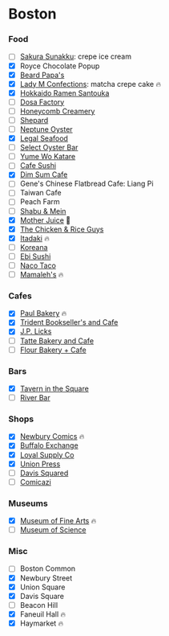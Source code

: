 Boston
======

### Food
- [ ] [Sakura Sunakku](http://www.sakurasunakku.com/index.html): crepe ice cream
- [x] Royce Chocolate Popup
- [x] [Beard Papa's](http://beardpapa.com/)
- [x] [Lady M Confections](https://www.ladym.com/): matcha crepe cake :fire:
- [x] [Hokkaido Ramen Santouka](https://www.santouka.co.jp/en)
- [ ] [Dosa Factory](http://dosaboston.com/)
- [ ] [Honeycomb Creamery](http://www.honeycombcreamery.com/)
- [ ] [Shepard](http://www.shepardcooks.com/)
- [ ] [Neptune Oyster](http://www.neptuneoyster.com/)
- [x] [Legal Seafood](http://www.legalseafoods.com/)
- [ ] [Select Oyster Bar](http://www.selectboston.com/)
- [ ] [Yume Wo Katare](http://www.yumewokatare.com/)
- [ ] [Cafe Sushi](http://www.yumewokatare.com/)
- [x] [Dim Sum Cafe](http://www.dimsumcafe.com/)
- [ ] Gene's Chinese Flatbread Cafe: Liang Pi
- [ ] Taiwan Cafe
- [ ] Peach Farm
- [ ] [Shabu &amp; Mein](http://www.shabumein.com/)
- [x] [Mother Juice](http://www.motherjuiceboston.com/) :poop:
- [x] [The Chicken &amp; Rice Guys](http://cnrguys.com/)
- [x] [Itadaki](http://www.itadakiboston.com/) :fire:
- [ ] [Koreana](http://koreanaboston.com/)
- [ ] [Ebi Sushi](http://ebisushi.com/)
- [ ] [Naco Taco](http://nacocentral.com/)
- [ ] [Mamaleh's](http://mamalehs.com/) :fire:

### Cafes
- [x] [Paul Bakery](http://www.paul-usa.com/en/) :fire:
- [x] [Trident Bookseller's and Cafe](http://tridentbookscafe.com/)
- [x] [J.P. Licks](http://www.jplicks.com/)
- [ ] [Tatte Bakery and Cafe](http://tattebakery.com/)
- [ ] [Flour Bakery + Cafe](http://flourbakery.com/)

### Bars
- [x] [Tavern in the Square](http://taverninthesquare.com/)
- [ ] [River Bar](http://river-bar.com/)

### Shops
- [x] [Newbury Comics](https://www.newburycomics.com/) :fire:
- [x] [Buffalo Exchange](http://www.buffaloexchange.com/)
- [x] [Loyal Supply Co](http://loyalsupplyco.com/)
- [x] [Union Press](http://www.unionpressprints.com/)
- [ ] [Davis Squared](http://www.davissquared.com/)
- [ ] [Comicazi](http://www.comicazi.com/)

### Museums
- [x] [Museum of Fine Arts](http://www.mfa.org/) :fire:
- [ ] [Museum of Science](https://www.mos.org/)

### Misc
- [ ] Boston Common
- [x] Newbury Street
- [x] Union Square
- [x] Davis Square
- [ ] Beacon Hill
- [x] Faneuil Hall :fire:
- [x] Haymarket :fire:
